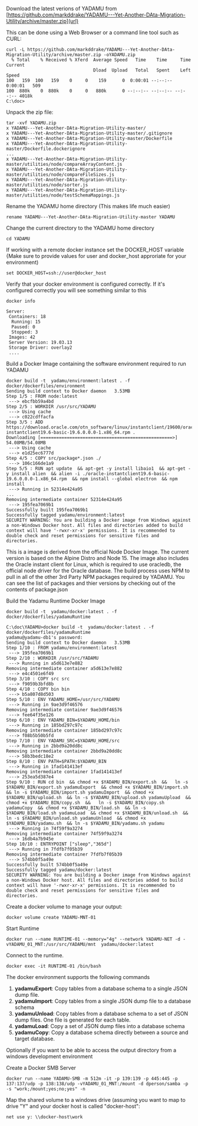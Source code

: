 
Download the latest verions of YADAMU from [https://github.com/markddrake/YADAMU---Yet-Another-DAta-Migration-Utility/archive/master.zip](url)

This can be done using a Web Browser or a command line tool such as CURL:

```
curl -L https://github.com/markddrake/YADAMU---Yet-Another-DAta-Migration-Utility/archive/master.zip -oYADAMU.zip
  % Total    % Received % Xferd  Average Speed   Time    Time     Time  Current
                                 Dload  Upload   Total   Spent    Left  Speed
100   159  100   159    0     0    159      0  0:00:01 --:--:--  0:00:01   509
100  880k    0  880k    0     0   880k      0 --:--:-- --:--:-- --:--:-- 4018k
C:\doc>
```

Unpack the zip file:
```
tar -xvf YADAMU.zip
x YADAMU---Yet-Another-DAta-Migration-Utility-master/
x YADAMU---Yet-Another-DAta-Migration-Utility-master/.gitignore
x YADAMU---Yet-Another-DAta-Migration-Utility-master/Dockerfile
x YADAMU---Yet-Another-DAta-Migration-Utility-master/Dockerfile.dockerignore
...
x YADAMU---Yet-Another-DAta-Migration-Utility-master/utilities/node/compareArrayContent.js
x YADAMU---Yet-Another-DAta-Migration-Utility-master/utilities/node/compareFileSizes.js
x YADAMU---Yet-Another-DAta-Migration-Utility-master/utilities/node/sorter.js
x YADAMU---Yet-Another-DAta-Migration-Utility-master/utilities/node/testSchemaMappings.js
```

Rename the YADAMU home directory (This makes life much easier)

```
rename YADAMU---Yet-Another-DAta-Migration-Utility-master YADAMU
```

Change the current directory to the YADAMU home directory
```
cd YADAMU
```

If working with a remote docker instance set the DOCKER_HOST variable {Make sure to provide values for user and docker_host approriate for your environment)
```
set DOCKER_HOST=ssh://user@docker_host
``` 

Verify that your docker environment is configured correctly. If it's configured correctly you will see something similar to this

```
docker info

Server:
 Containers: 18
  Running: 15
  Paused: 0
  Stopped: 3
 Images: 42
 Server Version: 19.03.13
 Storage Driver: overlay2
 ....
```

Build a Docker Image containing the software environment required to run YADAMU
```
docker build -t  yadamu/environment:latest . -f docker/dockerfiles/environment 
Sending build context to Docker daemon   3.53MB
Step 1/5 : FROM node:latest
 ---> ebcfbb59a4bd
Step 2/5 : WORKDIR /usr/src/YADAMU
 ---> Using cache
 ---> c022cdffacfa
Step 3/5 : ADD https://download.oracle.com/otn_software/linux/instantclient/19600/oracle-instantclient19.6-basic-19.6.0.0.0-1.x86_64.rpm .
Downloading [==================================================>]  54.08MB/54.08MB
 ---> Using cache
 ---> e1d25ec6777d
Step 4/5 : COPY src/package*.json ./
 ---> 106c166de1a9
Step 5/5 : RUN apt update  && apt-get -y install libaio1  && apt-get -y install alien  && alien -i ./oracle-instantclient19.6-basic-19.6.0.0.0-1.x86_64.rpm  && npm install --global electron  && npm install
 ---> Running in 52314e424a95
...
Removing intermediate container 52314e424a95
 ---> 195fea7069b1
Successfully built 195fea7069b1
Successfully tagged yadamu/environment:latest
SECURITY WARNING: You are building a Docker image from Windows against a non-Windows Docker host. All files and directories added to build context will have '-rwxr-xr-x' permissions. It is recommended to double check and reset permissions for sensitive files and directories.
```

This is a image is derived from the official Node Docker Image. The current version is based on the Alpine Distro and Node 15. The image also includes the Oracle instant client for Linux, which is required to use oracledb, the official node driver for the Oracle database. The build process uses NPM to pull in all of the other 3rd Party NPM packages required by YADAMU. You can see the list of packages and thier versions by checking out of the contents of package.json

Build the Yadamu Runtime Docker Image
```
docker build -t  yadamu/docker:latest . -f docker/dockerfiles/yadamuRuntime

C:\doc\YADAMU>docker build -t  yadamu/docker:latest . -f docker/dockerfiles/yadamuRuntime
yadamu@yadamu-db1's password:
Sending build context to Docker daemon   3.53MB
Step 1/10 : FROM yadamu/environment:latest
 ---> 195fea7069b1
Step 2/10 : WORKDIR /usr/src/YADAMU
 ---> Running in a5d613e7e882
Removing intermediate container a5d613e7e882
 ---> e4c4501e6f49
Step 3/10 : COPY src src
 ---> f9059b3bfd8b
Step 4/10 : COPY bin bin
 ---> b5a807d8d503
Step 5/10 : ENV YADAMU_HOME=/usr/src/YADAMU
 ---> Running in 9ae3d9f46576
Removing intermediate container 9ae3d9f46576
 ---> fee64f35e126
Step 6/10 : ENV YADAMU_BIN=$YADAMU_HOME/bin
 ---> Running in 185bd297c97c
Removing intermediate container 185bd297c97c
 ---> f08b5b50b5fd
Step 7/10 : ENV YADAMU_SRC=$YADAMU_HOME/src
 ---> Running in 2bbd9a20dd8c
Removing intermediate container 2bbd9a20dd8c
 ---> 58b3bedc18e2
Step 8/10 : ENV PATH=$PATH:$YADAMU_BIN
 ---> Running in 1fad141413ef
Removing intermediate container 1fad141413ef
 ---> 253ea5d387e4
Step 9/10 : RUN cd bin  && chmod +x $YADAMU_BIN/export.sh  &&   ln -s $YADAMU_BIN/export.sh yadamuExport  && chmod +x $YADAMU_BIN/import.sh  && ln -s $YADAMU_BIN/import.sh yadamuImport  && chmod +x $YADAMU_BIN/upload.sh  && ln -s $YADAMU_BIN/upload.sh yadamuUpload  && chmod +x $YADAMU_BIN/copy.sh  &&   ln -s $YADAMU_BIN/copy.sh yadamuCopy  && chmod +x $YADAMU_BIN/load.sh  && ln -s $YADAMU_BIN/load.sh yadamuLoad  && chmod +x $YADAMU_BIN/unload.sh  &&     ln -s $YADAMU_BIN/unload.sh yadamuUnload  && chmod +x $YADAMU_BIN/yadamu.sh  && ln -s $YADAMU_BIN/yadamu.sh yadamu
 ---> Running in 74f59f9a3274
Removing intermediate container 74f59f9a3274
 ---> 16db4a7b945e
Step 10/10 : ENTRYPOINT ["sleep","365d"]
 ---> Running in 7fdfb7f05b39
Removing intermediate container 7fdfb7f05b39
 ---> 574bb0f5a49e
Successfully built 574bb0f5a49e
Successfully tagged yadamu/docker:latest
SECURITY WARNING: You are building a Docker image from Windows against a non-Windows Docker host. All files and directories added to build context will have '-rwxr-xr-x' permissions. It is recommended to double check and reset permissions for sensitive files and directories.

```

Create a docker volume to manage your output:
```
docker volume create YADAMU-MNT-01
```

Start Runtime
```
docker run --name RUNTIME-01 --memory="4g" --network YADAMU-NET -d -vYADAMU_01_MNT:/usr/src/YADAMU/mnt  yadamu/docker:latest
```
Connect to the runtime. 
```
docker exec -it RUNTIME-01 /bin/bash
```

The docker environment supports the following commands

1. **yadamuExport**: Copy tables from a database schema to a single JSON dump file.
2. **yadamuImport**: Copy tables from a single JSON dump file to a database schema
3. **yadamuUnload**: Copy tables from a database schema to a set of JSON dump files. One file is generated for each table.
4. **yadamuLoad**: Copy a set of JSON dump files into a database schema
5. **yadamuCopy**: Copy a database schema directly between a source and target database.

Optionally if you want to be able to access the output directory from a windows development environment 

Create a Docker SMB Server
```
docker run --name YADAMU-SMB -m 512m -it -p 139:139 -p 445:445 -p 137:137/udp -p 138:138/udp -vYADAMU_01_MNT:/mount -d dperson/samba -p -s "work;/mount;yes;no;yes" -n
```
Map the shared volume to a windows drive (assuming you want to map to drive "Y" and your docker host is called "docker-host":
```
net use y: \\docker-host\work
```



    










